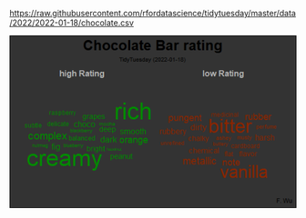 https://raw.githubusercontent.com/rfordatascience/tidytuesday/master/data/2022/2022-01-18/chocolate.csv

![alt text](https://github.com/faqiangwu/tidytuesday/blob/072dd6c951d6dd3554d97a6403dbf92f28d5906a/2022/2022-01-18_chocolate_bar_rating/Rplot02.png)
